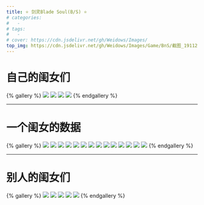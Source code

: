 ```yaml
---
title: ⭐ 剑灵Blade Soul(B/S) ⭐
# categories:
#   -
# tags:
#   -
# cover: https://cdn.jsdelivr.net/gh/Weidows/Images/
top_img: https://cdn.jsdelivr.net/gh/Weidows/Images/Game/BnS/截图_191122_038.jpeg
---
```


<!--
 * @Author: Weidows
 * @LastEditors: Weidows
 * @LastEditTime: 2020-10-23 00:08:52
 * @FilePath: \Weidowsd:\Game\Demo\Github\Blog\source\tags\gallery_data\剑灵.md
-->

# 自己的闺女们

{% gallery %}
![](https://cdn.jsdelivr.net/gh/Weidows/Images/Game/BnS/截图_190726_000.jpeg)
![](https://cdn.jsdelivr.net/gh/Weidows/Images/Game/BnS/截图_191122_038.jpeg)
![](https://cdn.jsdelivr.net/gh/Weidows/Images/Game/BnS/截图_191122_041.jpeg)
![](https://cdn.jsdelivr.net/gh/Weidows/Images/Game/BnS/截图_191122_042.jpeg)
{% endgallery %}

---

# 一个闺女的数据

{% gallery %}
![](https://cdn.jsdelivr.net/gh/Weidows/Images/Game/BnS/Character_data/截图_191122_000.jpeg)
![](https://cdn.jsdelivr.net/gh/Weidows/Images/Game/BnS/Character_data/截图_191122_025.jpeg)
![](https://cdn.jsdelivr.net/gh/Weidows/Images/Game/BnS/Character_data/截图_191122_026.jpeg)
![](https://cdn.jsdelivr.net/gh/Weidows/Images/Game/BnS/Character_data/截图_191122_027.jpeg)
![](https://cdn.jsdelivr.net/gh/Weidows/Images/Game/BnS/Character_data/截图_191122_028.jpeg)
![](https://cdn.jsdelivr.net/gh/Weidows/Images/Game/BnS/Character_data/截图_191122_029.jpeg)
![](https://cdn.jsdelivr.net/gh/Weidows/Images/Game/BnS/Character_data/截图_191122_030.jpeg)
![](https://cdn.jsdelivr.net/gh/Weidows/Images/Game/BnS/Character_data/截图_191122_031.jpeg)
![](https://cdn.jsdelivr.net/gh/Weidows/Images/Game/BnS/Character_data/截图_191122_032.jpeg)
![](https://cdn.jsdelivr.net/gh/Weidows/Images/Game/BnS/Character_data/截图_191122_033.jpeg)
![](https://cdn.jsdelivr.net/gh/Weidows/Images/Game/BnS/Character_data/截图_191122_034.jpeg)
![](https://cdn.jsdelivr.net/gh/Weidows/Images/Game/BnS/Character_data/截图_191122_035.jpeg)
![](https://cdn.jsdelivr.net/gh/Weidows/Images/Game/BnS/Character_data/截图_191122_036.jpeg)
![](https://cdn.jsdelivr.net/gh/Weidows/Images/Game/BnS/Character_data/截图_191122_037.jpeg)
{% endgallery %}

---

# 别人的闺女们

{% gallery %}
![](https://cdn.jsdelivr.net/gh/Weidows/Images/Game/BnS/274-160503153316-50.jpg)
![](https://cdn.jsdelivr.net/gh/Weidows/Images/Game/BnS/Screenshot_2019-08-19-21-58-01-68.jpeg)
![](https://cdn.jsdelivr.net/gh/Weidows/Images/Game/BnS/Screenshot_2019-08-19-21-58-33-88.jpeg)
![](https://cdn.jsdelivr.net/gh/Weidows/Images/Game/BnS/Screenshot_2019-08-19-22-08-04-54.jpeg)
![](https://cdn.jsdelivr.net/gh/Weidows/Images/Game/BnS/Screenshot_2019-08-19-22-08-14-00.jpeg)
{% endgallery %}
